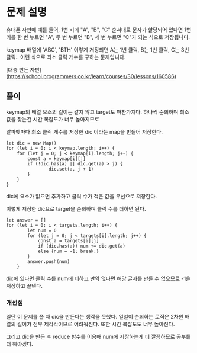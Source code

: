 # 문제 설명

휴대폰 자판에 예를 들어, 1번 키에 "A", "B", "C" 순서대로 문자가 할당되어 있다면 1번 키를 한 번 누르면 "A", 두 번 누르면 "B", 세 번 누르면 "C"가 되는 식으로 저장됩니다.

keymap 배열에 'ABC', 'BTH' 이렇게 저장되면 A는 1번 클릭, B는 1번 클릭, C는 3번클릭.. 이런 식으로 최소 클릭 개수를 구하는 문제입니다.

[대충 만든 자판] (https://school.programmers.co.kr/learn/courses/30/lessons/160586)

## 풀이

keymap의 배열 요소의 길이는 같지 않고 target도 마찬가지다. 하나씩 순회하며 최소값을 찾는건 시간 복잡도가 너무 높아지므로

알파벳마다 최소 클릭 개수를 저장한 dic 이라는 map을 만들어 저장한다.

```
let dic = new Map()
for (let i = 0; i < keymap.length; i++) {
    for (let j = 0; j < keymap[i].length; j++) {
        const a = keymap[i][j]
        if (!dic.has(a) || dic.get(a) > j) {
                dic.set(a, j + 1)
        }
    }
}
```
dic에 요소가 없으면 추가하고 클릭 수가 적은 값을 우선으로 저장한다.

이렇게 저장한 dic으로 target을 순회하며 클릭 수를 더하면 된다.

```
let answer = []
for (let i = 0; i < targets.length; i++) {
        let num = 0
        for (let j = 0; j < targets[i].length; j++) {
            const a = targets[i][j]
            if (dic.has(a)) num += dic.get(a)
            else {num = -1; break;}
        }
        answer.push(num)
    }
```
dic에 있다면 클릭 수를 num에 더하고 만약 없다면 해당 글자를 만들 수 없으므로 -1을 저장하고 끝낸다.

### 개선점
일단 이 문제를 풀 때 dic을 만든다는 생각을 못했다. 일일이 순회하는 로직은 2차원 배열의 길이가 전부 제각각이므로 어려워진다.
또한 시간 복잡도도 너무 높아진다. 

그리고 dic을 만든 후 reduce 함수를 이용해 num에 저장하는게 더 깔끔하므로 공부를 더 해야겠다.
